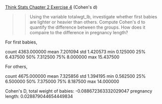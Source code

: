 [Think Stats Chapter 2 Exercise 4](http://greenteapress.com/thinkstats2/html/thinkstats2003.html#toc24) (Cohen's d)

>> Using the variable totalwgt_lb, investigate whether first babies are lighter or heavier than others. Compute Cohen's d to quantify the difference between the groups. How does it compaire to the difference in pregnancy length?

For first babies,

count    4363.000000
mean        7.201094
std         1.420573
min         0.125000
25%         6.437500
50%         7.312500
75%         8.000000
max        15.437500

For others,

count    4675.000000
mean        7.325856
std         1.394195
min         0.562500
25%         6.500000
50%         7.375000
75%         8.187500
max        14.000000


Cohen's D,
total weight of babies:
-0.088672363332029047
pregnancy length:
0.028879044654449834


